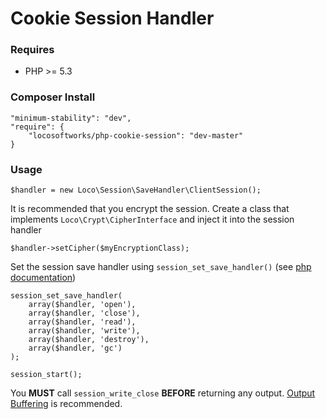 
# Cookie Session Handler #


### Requires ###

 * PHP >= 5.3


### Composer Install ###

```
"minimum-stability": "dev",
"require": {
    "locosoftworks/php-cookie-session": "dev-master"
}
```


### Usage ###

```
$handler = new Loco\Session\SaveHandler\ClientSession();
```

It is recommended that you encrypt the session.  Create a class that implements `Loco\Crypt\CipherInterface` and inject it into the session handler


```
$handler->setCipher($myEncryptionClass);
```

Set the session save handler using `session_set_save_handler()` (see [php documentation](http://www.php.net/manual/en/function.session-set-save-handler.php))

```
session_set_save_handler(
    array($handler, 'open'),
    array($handler, 'close'),
    array($handler, 'read'),
    array($handler, 'write'),
    array($handler, 'destroy'),
    array($handler, 'gc')
);

session_start();
```

You **MUST** call `session_write_close` **BEFORE** returning any output.  [Output Buffering](http://www.php.net/manual/en/book.outcontrol.php) is recommended.




